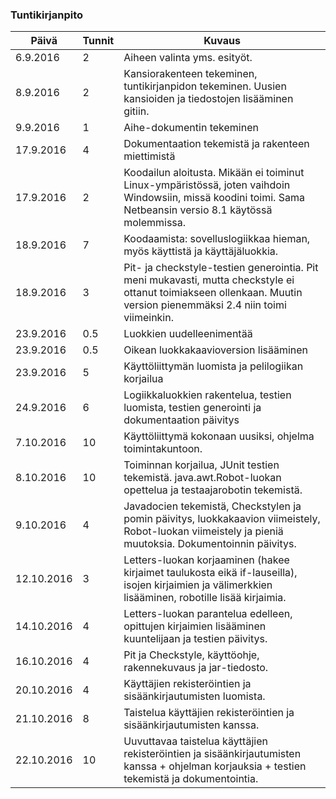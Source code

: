 ﻿### Tuntikirjanpito
Päivä | Tunnit | Kuvaus
--------------- | ----- | ------
6.9.2016 | 2 | Aiheen valinta yms. esityöt.
8.9.2016 | 2 | Kansiorakenteen tekeminen, tuntikirjanpidon tekeminen. Uusien kansioiden ja tiedostojen lisääminen gitiin.
9.9.2016 | 1 | Aihe-dokumentin tekeminen
17.9.2016 | 4 | Dokumentaation tekemistä ja rakenteen miettimistä
17.9.2016 | 2 | Koodailun aloitusta. Mikään ei toiminut Linux-ympäristössä, joten vaihdoin Windowsiin, missä koodini toimi. Sama Netbeansin versio 8.1 käytössä molemmissa.
18.9.2016 | 7 | Koodaamista: sovelluslogiikkaa hieman, myös käyttistä ja käyttäjäluokkia.
18.9.2016 | 3 | Pit- ja checkstyle-testien generointia. Pit meni mukavasti, mutta checkstyle ei ottanut toimiakseen ollenkaan. Muutin version pienemmäksi 2.4 niin toimi viimeinkin.
23.9.2016 | 0.5 | Luokkien uudelleenimentää
23.9.2016 | 0.5 | Oikean luokkakaavioversion lisääminen
23.9.2016 | 5 | Käyttöliittymän luomista ja pelilogiikan korjailua
24.9.2016 | 6 | Logiikkaluokkien rakentelua, testien luomista, testien generointi ja dokumentaation päivitys
7.10.2016 | 10 | Käyttöliittymä kokonaan uusiksi, ohjelma toimintakuntoon.
8.10.2016 | 10 | Toiminnan korjailua, JUnit testien tekemistä. java.awt.Robot-luokan opettelua ja testaajarobotin tekemistä.
9.10.2016 | 4 | Javadocien tekemistä, Checkstylen ja pomin päivitys, luokkakaavion viimeistely, Robot-luokan viimeistely ja pieniä muutoksia. Dokumentoinnin päivitys.
12.10.2016 | 3 | Letters-luokan korjaaminen (hakee kirjaimet taulukosta eikä if-lauseilla), isojen kirjaimien ja välimerkkien lisääminen, robotille lisää kirjaimia.
14.10.2016 | 4 | Letters-luokan parantelua edelleen, opittujen kirjaimien lisääminen kuuntelijaan ja testien päivitys.
16.10.2016 | 4 | Pit ja Checkstyle, käyttöohje, rakennekuvaus ja jar-tiedosto.
20.10.2016 | 4 | Käyttäjien rekisteröintien ja sisäänkirjautumisten luomista.
21.10.2016 | 8 | Taistelua käyttäjien rekisteröintien ja sisäänkirjautumisten kanssa.
22.10.2016 | 10 | Uuvuttavaa taistelua käyttäjien rekisteröintien ja sisäänkirjautumisten kanssa + ohjelman korjauksia + testien tekemistä ja dokumentointia.






